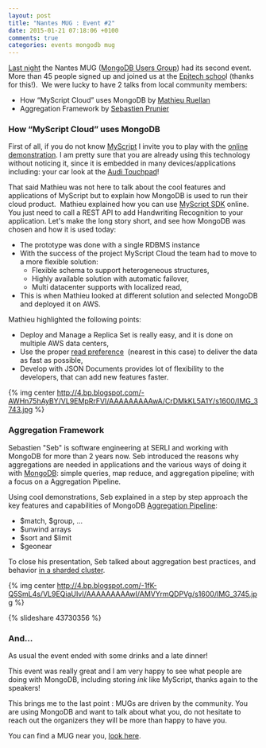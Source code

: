 ```yaml
---
layout: post
title: "Nantes MUG : Event #2"
date: 2015-01-21 07:18:06 +0100
comments: true
categories: events mongodb mug
---
```


[Last night](http://www.meetup.com/Nantes-MongoDB-User-Group/events/218926859/) the Nantes MUG ([MongoDB Users Group](http://www.mongodb.org/user-groups)) had its second event. More than 45 people signed up and joined us at the [Epitech schoo](http://www.epitech.eu/nantes/ecole-informatique-nantes.aspx)l (thanks for this!). &nbsp;We were lucky to have 2 talks from local community members:



* How “MyScript Cloud” uses MongoDB by [Mathieu Ruellan](https://twitter.com/mathieuruellan)
* Aggregation Framework by [Sebastien Prunier](https://twitter.com/sebprunier)

### How “MyScript Cloud” uses MongoDB

First of all, if you do not know [MyScript](http://myscript.com/)&nbsp;I invite you to play with the [online demonstration](http://webdemo.myscript.com/#/home).&nbsp;I am pretty sure that you are already using this technology without noticing it, since it is embedded in many devices/applications including: your car look at the [Audi Touchpad](http://vimeo.com/49013364)!

That said Mathieu was not here to talk about the cool features and applications of MyScript but to explain how MongoDB is used to run their cloud product.&nbsp;
Mathieu explained how you can use [MyScript SDK](https://dev.myscript.com/dev-kits/cloud-development-kit/) online. You just need to call a REST API to add Handwriting Recognition to your application. Let's make the long story short, and see how MongoDB was chosen and how it is used today:

* The prototype was done with a single RDBMS instance
* With the success of the project MyScript Cloud the team had to move to a more flexible solution:
  * Flexible schema to support heterogeneous structures,
  * Highly available solution with automatic failover,
  * Multi datacenter supports with localized read,
* This is when Mathieu looked at different solution and selected MongoDB and deployed it on AWS.

Mathieu highlighted the following points:

* Deploy and Manage a Replica Set is really easy, and it is done on multiple AWS data centers,
* Use the proper [read preference](http://docs.mongodb.org/manual/core/read-preference/)&nbsp; (nearest in this case) to deliver the data as fast as possible,
* Develop with JSON Documents provides lot of flexibility to the developers, that can add new features faster.

{% img center http://4.bp.blogspot.com/-AWHn75hAyBY/VL9EMpRrFVI/AAAAAAAAAwA/CrDMkKL5A1Y/s1600/IMG_3743.jpg %}


### Aggregation Framework

Sebastien "Seb" is software engineering at SERLI and working with MongoDB for more than 2 years now. Seb introduced the reasons why aggregations are needed in applications and the various ways of doing it with [MongoDB](http://docs.mongodb.org/manual/aggregation/): simple queries, map reduce, and aggregation pipeline; with a focus on a Aggregation Pipeline.

Using cool demonstrations, Seb explained in a step by step approach the key features and capabilities of MongoDB [Aggregation Pipeline](http://docs.mongodb.org/manual/core/aggregation-pipeline/):

* $match, $group, ...
* $unwind arrays
* $sort and $limit
* $geonear

To close his presentation, Seb talked about aggregation best practices, and behavior&nbsp;[in a sharded cluster](http://docs.mongodb.org/manual/core/aggregation-pipeline-sharded-collections/#aggregation-pipeline-sharded-collection).

{% img center http://4.bp.blogspot.com/-1fK-Q5SmL4s/VL9EQiaUIvI/AAAAAAAAAwI/AMVYrmQDPVg/s1600/IMG_3745.jpg %}

{% slideshare 43730356 %}

### And...

As usual the event ended with some drinks and a late dinner!

This event was really great and I am very happy to see what people are doing with MongoDB, including storing _ink_ like MyScript, thanks again to the speakers!

This brings me to the last point : MUGs are driven by the community. You are using MongoDB and want to talk about what you, do not hesitate to reach out the organizers they will be more than happy to have you.

You can find a MUG near you, [look here](http://www.mongodb.org/user-groups).
